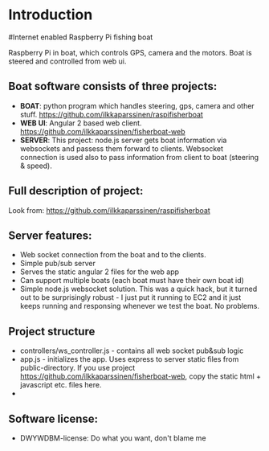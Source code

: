 # Introduction

#Internet enabled Raspberry Pi fishing boat

Raspberry Pi in boat, which controls GPS, camera and the motors. Boat is steered and controlled from web ui.

## Boat software consists of three projects:
 - **BOAT**:  python program which handles steering, gps, camera and other stuff. https://github.com/ilkkaparssinen/raspifisherboat
 - **WEB UI**: Angular 2 based web client. https://github.com/ilkkaparssinen/fisherboat-web
 - **SERVER**: This project: node.js server gets boat information via websockets and passess them forward to clients. Websocket connection is used also to pass information from client to boat (steering & speed). 

## Full description of project:
  
  Look from: https://github.com/ilkkaparssinen/raspifisherboat
 
## Server features:
 - Web socket connection from the boat and to the clients. 
 - Simple pub/sub server
 - Serves the static angular 2 files for the web app
 - Can support multiple boats (each boat must have their own boat id)
 - Simple node.js websocket solution. This was a quick hack, but it turned out to be surprisingly robust - I just put it running to EC2 and it just keeps running and responsing whenever we test the boat. No problems.

## Project structure
  - controllers/ws_controller.js - contains all web socket pub&sub logic
  - app.js - initializes the app. Uses express to server static files from public-directory. If you use project https://github.com/ilkkaparssinen/fisherboat-web, copy the static html + javascript etc. files here.
  - 
## Software license:
 - DWYWDBM-license: Do what you want, don't blame me


